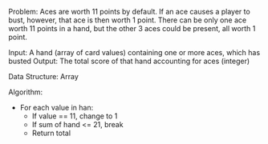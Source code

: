 Problem: 
Aces are worth 11 points by default. If an ace causes a player to bust,
however, that ace is then worth 1 point. There can be only one ace worth 11
points in a hand, but the other 3 aces could be present, all worth 1 point.

Input: A hand (array of card values) containing one or more aces, which has busted
Output: The total score of that hand accounting for aces (integer) 

Data Structure: Array

Algorithm:
  - For each value in han:
    - If value == 11, change to 1
    - If sum of hand <= 21, break
    - Return total
